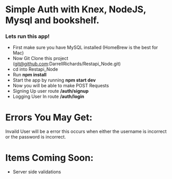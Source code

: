 # Simple Auth with Knex, NodeJS, Mysql and bookshelf.
### Lets run this app!
* First make sure you have MySQL installed (HomeBrew is the best for Mac)
* Now Git Clone this project (git@github.com:DarrellRichards/Restapi_Node.git)
* cd into Restapi_Node
* Run **npm install**
* Start the app by running **npm start dev**
* Now you will be able to make POST Requests
* Signing Up user route **/auth/signup**
* Logging User In route **/auth/login**


# Errors You May Get:
Invaild User will be a error this occurs when either the username is incorrect or the password is incorrect.

# Items Coming Soon: 
* Server side validations